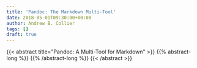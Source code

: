 ```yaml
---
title: 'Pandoc: The Markdown Multi-Tool'
date: 2018-05-01T09:30:00+00:00
author: Andrew B. Collier
tags: []
draft: true
---
```


{{< abstract title="Pandoc: A Multi-Tool for Markdown" >}}
	{{% abstract-long %}}
	{{% /abstract-long %}}
{{< /abstract >}}